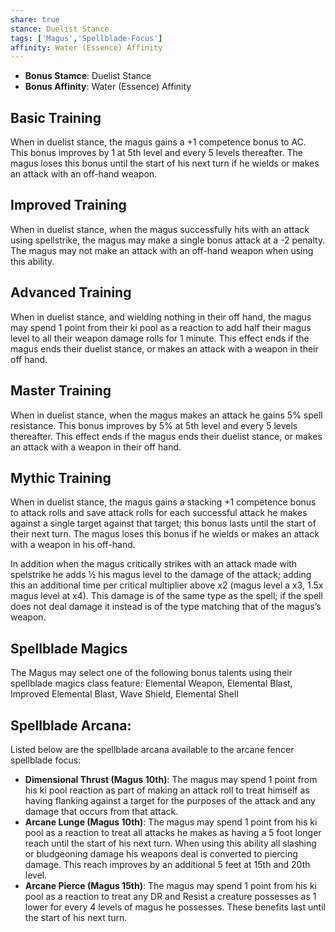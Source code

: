 ```yaml
---
share: true
stance: Duelist Stance
tags: ['Magus','Spellblade-Focus']
affinity: Water (Essence) Affinity
---
```

- **Bonus Stamce**: Duelist Stance 
- **Bonus Affinity**: Water (Essence) Affinity

## Basic Training
When in duelist stance, the magus gains a +1 competence bonus to AC. This bonus improves by 1 at 5th level and every 5 levels thereafter. The magus loses this bonus until the start of his next turn if he wields or makes an attack with an off-hand weapon.
## Improved Training
When in duelist stance, when the magus successfully hits with an attack using spellstrike, the magus may make a single bonus attack at a -2 penalty. The magus may not make an attack with an off-hand weapon when using this ability.
## Advanced Training
When in duelist stance, and wielding nothing in their off hand, the magus may spend 1 point from their ki pool as a reaction to add half their magus level to all their weapon damage rolls for 1 minute. This effect ends if the magus ends their duelist stance, or makes an attack with a weapon in their off hand.
## Master Training
When in duelist stance, when the magus makes an attack he gains 5% spell resistance. This bonus improves by 5% at 5th level and every 5 levels thereafter. This effect ends if the magus ends their duelist stance, or makes an attack with a weapon in their off hand.
## Mythic Training
When in duelist stance, the magus gains a stacking +1 competence bonus to attack rolls and save attack rolls for each successful attack he makes against a single target against that target; this bonus lasts until the start of their next turn. The magus loses this bonus if he wields or makes an attack with a weapon in his off-hand.

In addition when the magus critically strikes with an attack made with spelstrike he adds ½ his magus level to the damage of the attack; adding this an additional time per critical multiplier above x2 (magus level a x3, 1.5x magus level at x4). This damage is of the same type as the spell; if the spell does not deal damage it instead is of the type matching that of the magus’s weapon.
## Spellblade Magics
The Magus may select one of the following bonus talents using their spellblade magics class feature: Elemental Weapon, Elemental Blast, Improved Elemental Blast, Wave Shield, Elemental Shell
## Spellblade Arcana:
Listed below are the spellblade arcana available to the arcane fencer spellblade focus:

- **Dimensional Thrust (Magus 10th)**: The magus may spend 1 point from his ki pool reaction as part of making an attack roll to treat himself as having flanking against a target for the purposes of the attack and any damage that occurs from that attack.
- **Arcane Lunge (Magus 10th)**: The magus may spend 1 point from his ki pool as a reaction to treat all attacks he makes as having a 5 foot longer reach until the start of his next turn. When using this ability all slashing or bludgeoning damage his weapons deal is converted to piercing damage. This reach improves by an additional 5 feet at 15th and 20th level.
- **Arcane Pierce (Magus 15th)**: The magus may spend 1 point from his ki pool as a reaction to treat any DR and Resist a creature possesses as 1 lower for every 4 levels of magus he possesses. These benefits last until the start of his next turn.